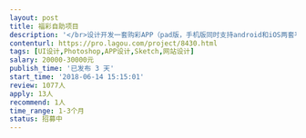```yaml
---                
layout: post       
title: 福彩自助项目           
description: '</br>设计开发一套购彩APP（pad版，手机版同时支持android和iOS两套平台下运行。</br>参考腾讯应用宝下载，福彩自助的APP 功能和这个软件差不多。</br>现招收UI设计师一名，Java高级工程师一名，有jfinal开发经验者优先，要求现场坐班。</br>'     
contenturl: https://pro.lagou.com/project/8430.html      
tags: [UI设计,Photoshop,APP设计,Sketch,网站设计]            
salary: 20000-30000元          
publish_time: '已发布 3 天'         
start_time: '2018-06-14 15:15:01'           
review: 1077人                   
apply: 13人                   
recommend: 1人                   
time_range: 1-3个月              
status: 招募中                  
---                 
```

